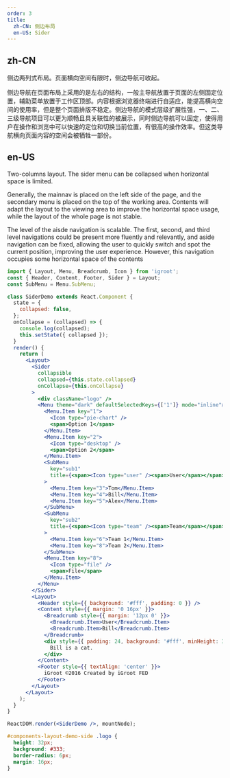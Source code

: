 ```yaml
---
order: 3
title:
  zh-CN: 侧边布局
  en-US: Sider
---
```


## zh-CN

侧边两列式布局。页面横向空间有限时，侧边导航可收起。

侧边导航在页面布局上采用的是左右的结构，一般主导航放置于页面的左侧固定位置，辅助菜单放置于工作区顶部。内容根据浏览器终端进行自适应，能提高横向空间的使用率，但是整个页面排版不稳定。侧边导航的模式层级扩展性强，一、二、三级导航项目可以更为顺畅且具关联性的被展示，同时侧边导航可以固定，使得用户在操作和浏览中可以快速的定位和切换当前位置，有很高的操作效率。但这类导航横向页面内容的空间会被牺牲一部份。

## en-US

Two-columns layout. The sider menu can be collapsed when horizontal space is limited.

Generally, the mainnav is placed on the left side of the page, and the secondary menu is placed on the top of the working area. Contents will adapt the layout to the viewing area to improve the horizontal space usage, while the layout of the whole page is not stable.

The level of the aisde navigation is scalable. The first, second, and third level navigations could be present more fluently and relevantly, and aside navigation can be fixed, allowing the user to quickly switch and spot the current position, improving the user experience. However, this navigation occupies some horizontal space of the contents

````jsx
import { Layout, Menu, Breadcrumb, Icon } from 'igroot';
const { Header, Content, Footer, Sider } = Layout;
const SubMenu = Menu.SubMenu;

class SiderDemo extends React.Component {
  state = {
    collapsed: false,
  };
  onCollapse = (collapsed) => {
    console.log(collapsed);
    this.setState({ collapsed });
  }
  render() {
    return (
      <Layout>
        <Sider
          collapsible
          collapsed={this.state.collapsed}
          onCollapse={this.onCollapse}
        >
          <div className="logo" />
          <Menu theme="dark" defaultSelectedKeys={['1']} mode="inline">
            <Menu.Item key="1">
              <Icon type="pie-chart" />
              <span>Option 1</span>
            </Menu.Item>
            <Menu.Item key="2">
              <Icon type="desktop" />
              <span>Option 2</span>
            </Menu.Item>
            <SubMenu
              key="sub1"
              title={<span><Icon type="user" /><span>User</span></span>}
            >
              <Menu.Item key="3">Tom</Menu.Item>
              <Menu.Item key="4">Bill</Menu.Item>
              <Menu.Item key="5">Alex</Menu.Item>
            </SubMenu>
            <SubMenu
              key="sub2"
              title={<span><Icon type="team" /><span>Team</span></span>}
            >
              <Menu.Item key="6">Team 1</Menu.Item>
              <Menu.Item key="8">Team 2</Menu.Item>
            </SubMenu>
            <Menu.Item key="8">
              <Icon type="file" />
              <span>File</span>
            </Menu.Item>
          </Menu>
        </Sider>
        <Layout>
          <Header style={{ background: '#fff', padding: 0 }} />
          <Content style={{ margin: '0 16px' }}>
            <Breadcrumb style={{ margin: '12px 0' }}>
              <Breadcrumb.Item>User</Breadcrumb.Item>
              <Breadcrumb.Item>Bill</Breadcrumb.Item>
            </Breadcrumb>
            <div style={{ padding: 24, background: '#fff', minHeight: 360 }}>
              Bill is a cat.
            </div>
          </Content>
          <Footer style={{ textAlign: 'center' }}>
            iGroot ©2016 Created by iGroot FED
          </Footer>
        </Layout>
      </Layout>
    );
  }
}

ReactDOM.render(<SiderDemo />, mountNode);
````

````css
#components-layout-demo-side .logo {
  height: 32px;
  background: #333;
  border-radius: 6px;
  margin: 16px;
}
````
